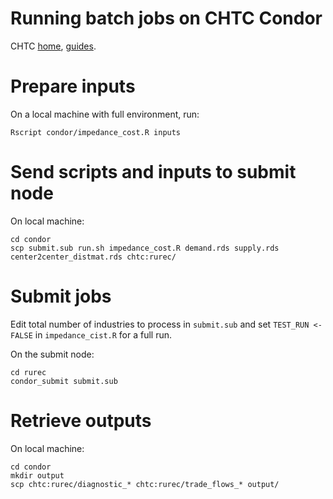 # Running batch jobs on CHTC Condor

CHTC [home](https://chtc.cs.wisc.edu/), [guides](https://chtc.cs.wisc.edu/uw-research-computing/guides.html).

# Prepare inputs

On a local machine with full environment, run:
```
Rscript condor/impedance_cost.R inputs
```

# Send scripts and inputs to submit node

On local machine:
```
cd condor
scp submit.sub run.sh impedance_cost.R demand.rds supply.rds center2center_distmat.rds chtc:rurec/
```

# Submit jobs

Edit total number of industries to process in `submit.sub` and set `TEST_RUN <- FALSE` in `impedance_cist.R` for a full run.

On the submit node:
```
cd rurec
condor_submit submit.sub
```

# Retrieve outputs

On local machine:
```
cd condor
mkdir output
scp chtc:rurec/diagnostic_* chtc:rurec/trade_flows_* output/
```